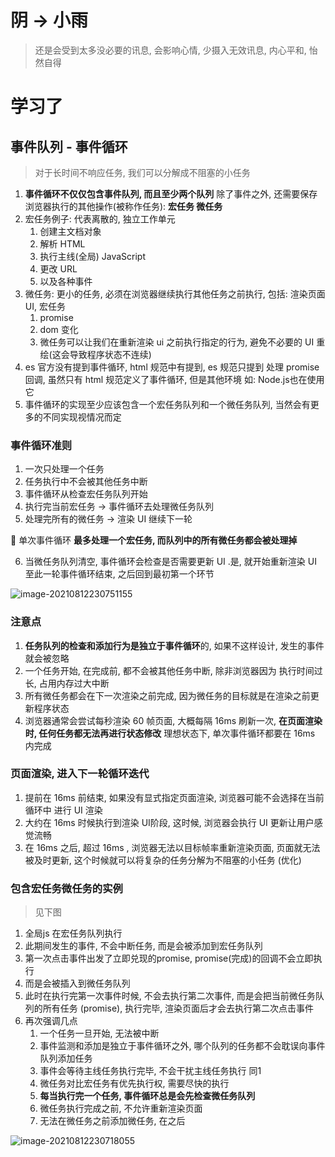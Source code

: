 # 阴 -> 小雨

> 还是会受到太多没必要的讯息, 会影响心情, 少摄入无效讯息, 内心平和, 怡然自得

# 学习了

## 事件队列 - 事件循环

> 对于长时间不响应任务, 我们可以分解成不阻塞的小任务

1. **事件循环不仅仅包含事件队列, 而且至少两个队列** 除了事件之外, 还需要保存浏览器执行的其他操作(被称作任务): **宏任务 微任务**
2. 宏任务例子: 代表离散的, 独立工作单元
   1. 创建主文档对象
   2. 解析 HTML
   3. 执行主线(全局) JavaScript
   4. 更改 URL
   5. 以及各种事件
3. 微任务: 更小的任务, 必须在浏览器继续执行其他任务之前执行, 包括: 渲染页面UI, 宏任务
   1. promise
   2. dom 变化
   3. 微任务可以让我们在重新渲染 ui 之前执行指定的行为, 避免不必要的 UI 重绘(这会导致程序状态不连续)
4. es 官方没有提到事件循环, html 规范中有提到, es 规范只提到 处理 promise 回调, 虽然只有 html 规范定义了事件循环, 但是其他环境 如: Node.js也在使用它
5. 事件循环的实现至少应该包含一个宏任务队列和一个微任务队列, 当然会有更多的不同实现视情况而定

### 事件循环准则

1. 一次只处理一个任务
2. 任务执行中不会被其他任务中断
3. 事件循环从检查宏任务队列开始
4. 执行完当前宏任务 -> 事件循环去处理微任务队列
5. 处理完所有的微任务 -> 渲染 UI 继续下一轮

:speech_balloon: 单次事件循环 **最多处理一个宏任务, 而队列中的所有微任务都会被处理掉**

6. 当微任务队列清空, 事件循环会检查是否需要更新 UI .是, 就开始重新渲染 UI 至此一轮事件循环结束, 之后回到最初第一个环节 

![image-20210812230751155](https://raw.githubusercontent.com/mannixchan/Pics/master/img/image-20210812230751155.png)

### 注意点

1. **任务队列的检查和添加行为是独立于事件循环**的, 如果不这样设计, 发生的事件就会被忽略
2. 一个任务开始, 在完成前, 都不会被其他任务中断, 除非浏览器因为 执行时间过长, 占用内存过大中断
3. 所有微任务都会在下一次渲染之前完成, 因为微任务的目标就是在渲染之前更新程序状态
4. 浏览器通常会尝试每秒渲染 60 帧页面, 大概每隔 16ms 刷新一次, **在页面渲染时, 任何任务都无法再进行状态修改** 理想状态下, 单次事件循环都要在 16ms 内完成

### 页面渲染, 进入下一轮循环迭代

1. 提前在 16ms 前结束, 如果没有显式指定页面渲染, 浏览器可能不会选择在当前循环中 进行 UI 渲染
2. 大约在 16ms 时候执行到渲染 UI阶段, 这时候, 浏览器会执行 UI 更新让用户感觉流畅
3. 在 16ms 之后, 超过 16ms , 浏览器无法以目标帧率重新渲染页面,  页面就无法被及时更新, 这个时候就可以将复杂的任务分解为不阻塞的小任务 (优化)



### 包含宏任务微任务的实例

> 见下图

1. 全局js 在宏任务队列执行
2. 此期间发生的事件, 不会中断任务, 而是会被添加到宏任务队列
3. 第一次点击事件出发了立即兑现的promise, promise(完成)的回调不会立即执行
4. 而是会被插入到微任务队列
5. 此时在执行完第一次事件时候, 不会去执行第二次事件, 而是会把当前微任务队列的所有任务 (promise), 执行完毕, 渲染页面后才会去执行第二次点击事件
6. 再次强调几点
   1. 一个任务一旦开始, 无法被中断
   2. 事件监测和添加是独立于事件循环之外, 哪个队列的任务都不会耽误向事件队列添加任务
   3. 事件会等待主线任务执行完毕, 不会干扰主线任务执行 同1
   4. 微任务对比宏任务有优先执行权, 需要尽快的执行
   5. **每当执行完一个任务, 事件循环总是会先检查微任务队列**
   6. 微任务执行完成之前, 不允许重新渲染页面
   7. 无法在微任务之前添加微任务, 在之后

![image-20210812230718055](https://raw.githubusercontent.com/mannixchan/Pics/master/img/image-20210812230718055.png)


